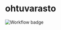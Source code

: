 # ohtuvarasto

![Workflow badge](https://github.com/jtpcode/ohtuvarasto/actions/workflows/WORKFLOW-FILE/badge.svg)
